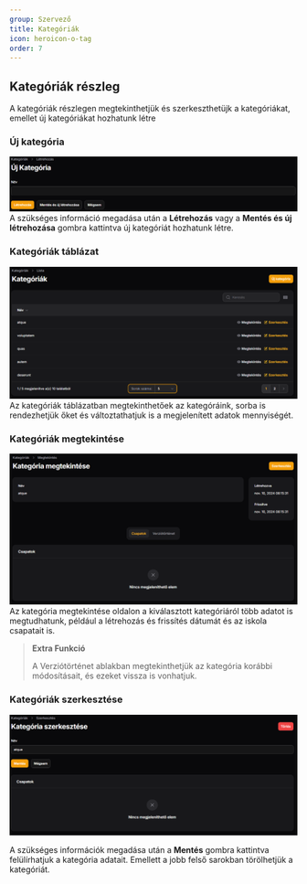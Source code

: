 ```yaml
---
group: Szervező
title: Kategóriák
icon: heroicon-o-tag
order: 7
---
```


## Kategóriák részleg

A kategóriák részlegen megtekinthetjük és szerkeszthetüjk a kategóriákat, emellet új kategóriákat hozhatunk létre

### Új kategória

![my image](resources/img/organizer/new_category.png)
A szükséges információ megadása után a **Létrehozás** vagy a **Mentés és új létrehozása** gombra kattintva új kategóriát hozhatunk létre.

### Kategóriák táblázat

![my image](resources/img/organizer/category_table.png)
Az kategóriák táblázatban megtekinthetőek az kategóráink, sorba is rendezhetjük őket és változtathatjuk is a megjelenített adatok mennyiségét.

### Kategóriák megtekintése

![my image](resources/img/organizer/category_inspect.png)
Az kategória megtekintése oldalon a kiválasztott kategóriáról több adatot is megtudhatunk, például a létrehozás és frissítés dátumát és az iskola csapatait is.

> **Extra Funkció**
>
> A Verziótörténet ablakban megtekinthetjük az kategória korábbi módosításait, és ezeket vissza is vonhatjuk.

### Kategóriák szerkesztése

![my image](resources/img/organizer/edit_category.png)

A szükséges információk megadása után a **Mentés** gombra kattintva felülírhatjuk a kategória adatait.
Emellett a jobb felső sarokban törölhetjük a kategóriát.
